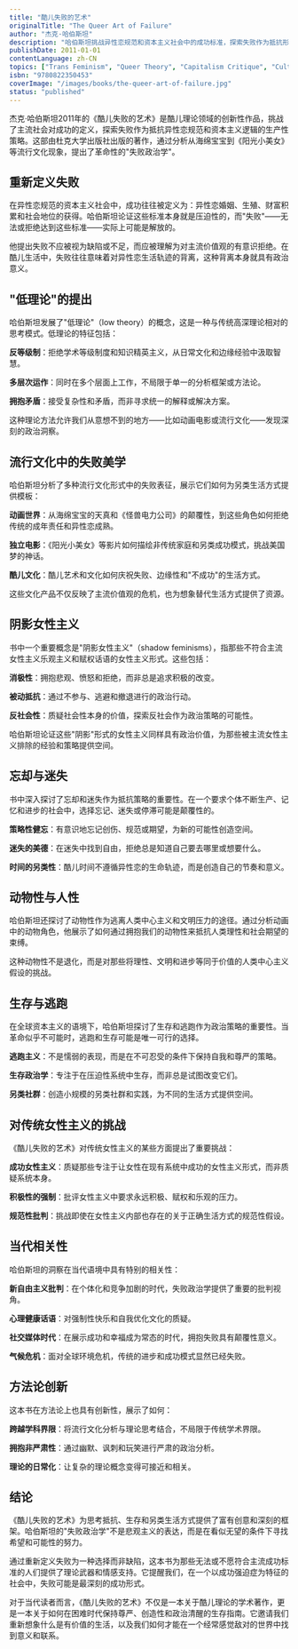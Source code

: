 ```yaml
---
title: "酷儿失败的艺术"
originalTitle: "The Queer Art of Failure"
author: "杰克·哈伯斯坦"
description: "哈伯斯坦挑战异性恋规范和资本主义社会中的成功标准，探索失败作为抵抗形式的生产性潜力。通过分析流行文化和酷儿理论，作者提出'低理论'作为思考和写作的模式，重新定义失败不是缺陷而是颠覆主流价值观的策略。"
publishDate: 2011-01-01
contentLanguage: zh-CN
topics: ["Trans Feminism", "Queer Theory", "Capitalism Critique", "Cultural Critique", "Postmodern Feminism"]
isbn: "9780822350453"
coverImage: "/images/books/the-queer-art-of-failure.jpg"
status: "published"
---
```


杰克·哈伯斯坦2011年的《酷儿失败的艺术》是酷儿理论领域的创新性作品，挑战了主流社会对成功的定义，探索失败作为抵抗异性恋规范和资本主义逻辑的生产性策略。这部由杜克大学出版社出版的著作，通过分析从海绵宝宝到《阳光小美女》等流行文化现象，提出了革命性的"失败政治学"。

## 重新定义失败

在异性恋规范的资本主义社会中，成功往往被定义为：异性恋婚姻、生殖、财富积累和社会地位的获得。哈伯斯坦论证这些标准本身就是压迫性的，而"失败"——无法或拒绝达到这些标准——实际上可能是解放的。

他提出失败不应被视为缺陷或不足，而应被理解为对主流价值观的有意识拒绝。在酷儿生活中，失败往往意味着对异性恋生活轨迹的背离，这种背离本身就具有政治意义。

## "低理论"的提出

哈伯斯坦发展了"低理论"（low theory）的概念，这是一种与传统高深理论相对的思考模式。低理论的特征包括：

**反等级制**：拒绝学术等级制度和知识精英主义，从日常文化和边缘经验中汲取智慧。

**多层次运作**：同时在多个层面上工作，不局限于单一的分析框架或方法论。

**拥抱矛盾**：接受复杂性和矛盾，而非寻求统一的解释或解决方案。

这种理论方法允许我们从意想不到的地方——比如动画电影或流行文化——发现深刻的政治洞察。

## 流行文化中的失败美学

哈伯斯坦分析了多种流行文化形式中的失败表征，展示它们如何为另类生活方式提供模板：

**动画世界**：从海绵宝宝的天真和《怪兽电力公司》的颠覆性，到这些角色如何拒绝传统的成年责任和异性恋成熟。

**独立电影**：《阳光小美女》等影片如何描绘非传统家庭和另类成功模式，挑战美国梦的神话。

**酷儿文化**：酷儿艺术和文化如何庆祝失败、边缘性和"不成功"的生活方式。

这些文化产品不仅反映了主流价值观的危机，也为想象替代生活方式提供了资源。

## 阴影女性主义

书中一个重要概念是"阴影女性主义"（shadow feminisms），指那些不符合主流女性主义乐观主义和赋权话语的女性主义形式。这些包括：

**消极性**：拥抱悲观、愤怒和拒绝，而非总是追求积极的改变。

**被动抵抗**：通过不参与、逃避和撤退进行的政治行动。

**反社会性**：质疑社会性本身的价值，探索反社会作为政治策略的可能性。

哈伯斯坦论证这些"阴影"形式的女性主义同样具有政治价值，为那些被主流女性主义排除的经验和策略提供空间。

## 忘却与迷失

书中深入探讨了忘却和迷失作为抵抗策略的重要性。在一个要求个体不断生产、记忆和进步的社会中，选择忘记、迷失或停滞可能是颠覆性的。

**策略性健忘**：有意识地忘记创伤、规范或期望，为新的可能性创造空间。

**迷失的美德**：在迷失中找到自由，拒绝总是知道自己要去哪里或想要什么。

**时间的另类性**：酷儿时间不遵循异性恋的生命轨迹，而是创造自己的节奏和意义。

## 动物性与人性

哈伯斯坦还探讨了动物性作为逃离人类中心主义和文明压力的途径。通过分析动画中的动物角色，他展示了如何通过拥抱我们的动物性来抵抗人类理性和社会期望的束缚。

这种动物性不是退化，而是对那些将理性、文明和进步等同于价值的人类中心主义假设的挑战。

## 生存与逃跑

在全球资本主义的语境下，哈伯斯坦探讨了生存和逃跑作为政治策略的重要性。当革命似乎不可能时，逃跑和生存可能是唯一可行的选择。

**逃跑主义**：不是懦弱的表现，而是在不可忍受的条件下保持自我和尊严的策略。

**生存政治学**：专注于在压迫性系统中生存，而非总是试图改变它们。

**另类社群**：创造小规模的另类社群和实践，为不同的生活方式提供空间。

## 对传统女性主义的挑战

《酷儿失败的艺术》对传统女性主义的某些方面提出了重要挑战：

**成功女性主义**：质疑那些专注于让女性在现有系统中成功的女性主义形式，而非质疑系统本身。

**积极性的强制**：批评女性主义中要求永远积极、赋权和乐观的压力。

**规范性批判**：挑战即使在女性主义内部也存在的关于正确生活方式的规范性假设。

## 当代相关性

哈伯斯坦的洞察在当代语境中具有特别的相关性：

**新自由主义批判**：在个体化和竞争加剧的时代，失败政治学提供了重要的批判视角。

**心理健康话语**：对强制性快乐和自我优化文化的质疑。

**社交媒体时代**：在展示成功和幸福成为常态的时代，拥抱失败具有颠覆性意义。

**气候危机**：面对全球环境危机，传统的进步和成功模式显然已经失败。

## 方法论创新

这本书在方法论上也具有创新性，展示了如何：

**跨越学科界限**：将流行文化分析与理论思考结合，不局限于传统学术界限。

**拥抱非严肃性**：通过幽默、讽刺和玩笑进行严肃的政治分析。

**理论的日常化**：让复杂的理论概念变得可接近和相关。

## 结论

《酷儿失败的艺术》为思考抵抗、生存和另类生活方式提供了富有创意和深刻的框架。哈伯斯坦的"失败政治学"不是悲观主义的表达，而是在看似无望的条件下寻找希望和可能性的努力。

通过重新定义失败为一种选择而非缺陷，这本书为那些无法或不愿符合主流成功标准的人们提供了理论武器和情感支持。它提醒我们，在一个以成功强迫症为特征的社会中，失败可能是最深刻的成功形式。

对于当代读者而言，《酷儿失败的艺术》不仅是一本关于酷儿理论的学术著作，更是一本关于如何在困难时代保持尊严、创造性和政治清醒的生存指南。它邀请我们重新想象什么是有价值的生活，以及我们如何才能在一个经常感觉敌对的世界中找到意义和联系。